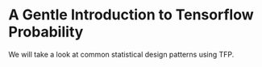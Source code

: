 # A Gentle Introduction to Tensorflow Probability

We will take a look at common statistical design patterns using TFP. 
